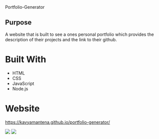 Portfolio-Generator

## Purpose
A website that is built to see a ones personal portfolio which provides the description of their projects and the link to their github.

# Built With
* HTML
* CSS
* JavaScript
* Node.js

# Website
https://kavyamantena.github.io/portfolio-generator/

<img src="file:///Users/newtechkn/Desktop/projects/portfolio-generator/dist/index.html">
<img src="file:///Users/newtechkn/Desktop/projects/portfolio-generator/dist/index.html">